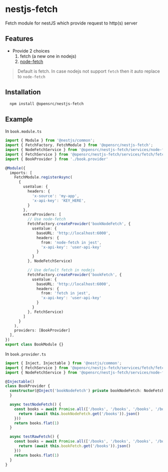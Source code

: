 # nestjs-fetch
Fetch module for nestJS which provide request to http(s) server

## Features
- Provide 2 choices  
  1. fetch (a new one in nodejs)
  2. [node-fetch](https://www.npmjs.com/package/node-fetch)

> Default is fetch. In case nodejs not support `fetch` then it auto replace to `node-fetch`

## Installation

```sh
  npm install @opensrc/nestjs-fetch
```

## Example

In `book.module.ts`

```typescript
import { Module } from '@nestjs/common';
import { FetchFactory, FetchModule } from '@opensrc/nestjs-fetch';
import { NodeFetchService } from '@opensrc/nestjs-fetch/services/node-fetch/node-fetch.service';
import { FetchService } from '@opensrc/nestjs-fetch/services/fetch/fetch.service';
import { BookProvider } from './book.provider'

@Module({
  imports: [
    FetchModule.registerAsync(
      {
        useValue: {
          headers: {
            'x-source': 'my-app',
            'x-api-key': 'KEY_HERE',
          }
        },
        extraProviders: [
          // Use node-fetch
          FetchFactory.createProvider('bookNodeFetch', {
            useValue: {
              baseURL: 'http://localhost:6000',
              headers: {
                from: 'node-fetch in jest',
                'x-api-key': 'user-api-key'
              }
            }
          }, NodeFetchService)

          // Use default fetch in nodejs
          FetchFactory.createProvider('bookFetch', {
            useValue: {
              baseURL: 'http://localhost:6000',
              headers: {
                from: 'fetch in jest',
                'x-api-key': 'user-api-key'
              }
            }
          }, FetchService)
        ]
      }
    ),
    providers: [BookProvider]
  ],
})
export class BookModule {}
```

In `book.provider.ts`

```typescript
import { Inject, Injectable } from '@nestjs/common';
import { FetchService } from '@opensrc/nestjs-fetch/services/fetch/fetch.service';
import { NodeFetchService } from '@opensrc/nestjs-fetch/services/node-fetch/node-fetch.service';

@Injectable()
class BookProvider {
  constructor(@Inject('bookNodeFetch') private bookNodeFetch: NodeFetchService, @Inject('bookFetch') private bookFetch: FetchService) {
  }

  async testNodeFetch() {
    const books = await Promise.all(['/books', '/books', '/books', '/books', '/books',].map(async p => {
      return (await this.bookNodeFetch.get('/books')).json()
    }))
    return books.flat(1)
  }

  async testRawFetch() {
    const books = await Promise.all(['/books', '/books', '/books', '/books', '/books',].map(async p => {
      return (await this.bookFetch.get('/books')).json()
    }))
    return books.flat(1)
  }
}
```
